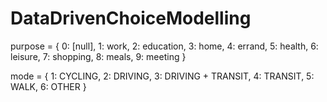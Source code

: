 # DataDrivenChoiceModelling

purpose = {
    0: [null], 1: work, 2: education, 3: home, 4: errand, 5: health,
    6: leisure, 7: shopping, 8: meals, 9: meeting
}

mode = {
    1: CYCLING, 2: DRIVING, 3: DRIVING + TRANSIT,
    4: TRANSIT, 5: WALK, 6: OTHER
}
